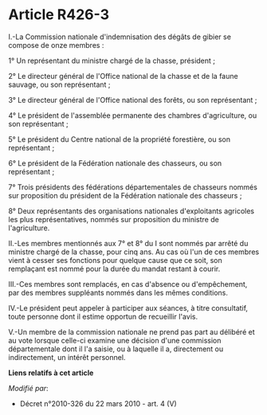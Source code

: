 # Article R426-3

I.-La Commission nationale d'indemnisation des dégâts de gibier se compose de onze membres : 

1° Un représentant du ministre chargé de la chasse, président ; 

2° Le directeur général de l'Office national de la chasse et de la faune sauvage, ou son représentant ; 

3° Le directeur général de l'Office national des forêts, ou son représentant ; 

4° Le président de l'assemblée permanente des chambres d'agriculture, ou son représentant ; 

5° Le président du      Centre national de la propriété forestière, ou son représentant ; 

6° Le président de la Fédération nationale des chasseurs, ou son représentant ; 

7° Trois présidents des fédérations départementales de chasseurs nommés sur proposition du président de la Fédération
nationale des chasseurs ; 

8° Deux représentants des organisations nationales d'exploitants agricoles les plus représentatives, nommés sur proposition
du ministre de l'agriculture. 

II.-Les membres mentionnés aux 7° et 8° du I sont nommés par arrêté du ministre chargé de la chasse, pour cinq ans. Au cas où
l'un de ces membres vient à cesser ses fonctions pour quelque cause que ce soit, son remplaçant est nommé pour la durée du
mandat restant à courir. 

III.-Ces membres sont remplacés, en cas d'absence ou d'empêchement, par des membres suppléants nommés dans les mêmes
conditions. 

IV.-Le président peut appeler à participer aux séances, à titre consultatif, toute personne dont il estime opportun de
recueillir l'avis.

V.-Un membre de la commission nationale ne prend pas part au délibéré et au vote lorsque celle-ci examine une décision d'une
commission départementale dont il l'a saisie, ou à laquelle il a, directement ou indirectement, un intérêt personnel.

**Liens relatifs à cet article**

_Modifié par_:

  - Décret n°2010-326 du 22 mars 2010 - art. 4 (V)
